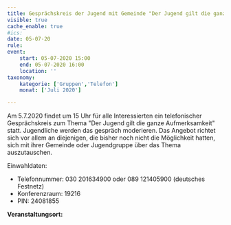 ```yaml
---
title: Gesprächskreis der Jugend mit Gemeinde "Der Jugend gilt die ganze Aufmerksamkeit" (Telefon)
visible: true
cache_enable: true
#ics: 
date: 05-07-20
rule: 
event:
	start: 05-07-2020 15:00
	end: 05-07-2020 16:00
	location: ''
taxonomy:
	kategorie: ['Gruppen','Telefon']
	monat: ['Juli 2020']

---
```

Am 5.7.2020 findet um 15 Uhr für alle Interessierten ein telefonischer Gesprächskreis zum Thema "Der Jugend gilt die ganze Aufmerksamkeit" statt. Jugendliche werden das gespräch moderieren. Das Angebot richtet sich vor allem an diejenigen, die bisher noch nicht die Möglichkeit hatten, sich mit ihrer Gemeinde oder Jugendgruppe über das Thema auszutauschen. 

Einwahldaten:
* Telefonnummer: 030 201634900 oder 089 121405900 (deutsches Festnetz)
* Konferenzraum: 19216
* PIN: 24081855




**Veranstaltungsort:** 

